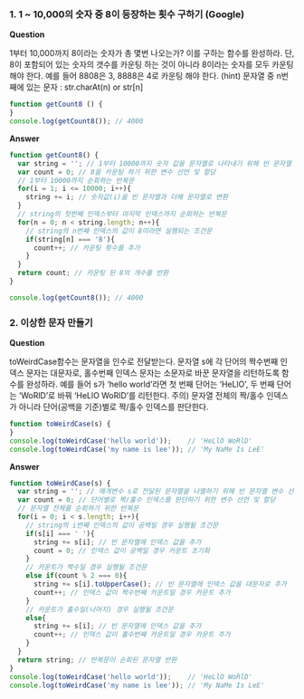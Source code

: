 ### 1. 1 ~ 10,000의 숫자 중 8이 등장하는 횟수 구하기 (Google)

**Question**

1부터 10,000까지 8이라는 숫자가 총 몇번 나오는가? 이를 구하는 함수를 완성하라.
단, 8이 포함되어 있는 숫자의 갯수를 카운팅 하는 것이 아니라 8이라는 숫자를 모두 카운팅 해야 한다. 예를 들어 8808은 3, 8888은 4로 카운팅 해야 한다.
(hint) 문자열 중 n번째에 있는 문자 : str.charAt(n) or str[n]
```js
function getCount8 () {
}
console.log(getCount8()); // 4000
```

**Answer**
```js
function getCount8() {
  var string = ''; // 1부터 10000까지 숫자 값을 문자열로 나타내기 위해 빈 문자열 변수 선언 및 할당
  var count = 0; // 8을 카운팅 하기 위한 변수 선언 및 할당
  // 1부터 10000까지 순회하는 반복문
  for(i = 1; i <= 10000; i++){
    string += i; // 숫자값(i)을 빈 문자열과 더해 문자열로 변환
  }
  // string의 첫번째 인덱스부터 마지막 인덱스까지 순회하는 반복문
  for(n = 0; n < string.length; n++){
    // string의 n번째 인덱스의 값이 8이라면 실행되는 조건문
    if(string[n] === '8'){
      count++; // 카운팅 횟수를 추가
    }
  }
  return count; // 카운팅 된 8의 개수를 반환
}

console.log(getCount8()); // 4000
```

### 2. 이상한 문자 만들기

**Question**

toWeirdCase함수는 문자열을 인수로 전달받는다. 문자열 s에 각 단어의 짝수번째 인덱스 문자는 대문자로, 홀수번째 인덱스 문자는 소문자로 바꾼 문자열을 리턴하도록 함수를 완성하라.
예를 들어 s가 ‘hello world’라면 첫 번째 단어는 ‘HeLlO’, 두 번째 단어는 ‘WoRlD’로 바꿔 ‘HeLlO WoRlD’를 리턴한다.
주의) 문자열 전체의 짝/홀수 인덱스가 아니라 단어(공백을 기준)별로 짝/홀수 인덱스를 판단한다.
```js
function toWeirdCase(s) {
}
console.log(toWeirdCase('hello world'));    // 'HeLlO WoRlD'
console.log(toWeirdCase('my name is lee')); // 'My NaMe Is LeE'
```

**Answer**
```js
function toWeirdCase(s) {
  var string = ''; // 매개변수 s로 전달된 문자열을 나열하기 위해 빈 문자열 변수 선언 및 할당
  var count = 0; // 단어별로 짝/홀수 인덱스를 판단하기 위한 변수 선언 및 할당
  // 문자열 전체를 순회하기 위한 반복문
  for(i = 0; i < s.length; i++){
    // string의 i번째 인덱스의 값이 공백일 경우 실행될 조건문
    if(s[i] === ' '){
      string += s[i]; // 빈 문자열에 인덱스 값을 추가
      count = 0; // 인덱스 값이 공백일 경우 카운트 초기화
    } 
    // 카운트가 짝수일 경우 실행될 조건문
    else if(count % 2 === 0){
      string += s[i].toUpperCase(); // 빈 문자열에 인덱스 값을 대문자로 추가
      count++; // 인덱스 값이 짝수번째 카운트일 경우 카운트 추가
    } 
    // 카운트가 홀수일(나머지) 경우 실행될 조건문
    else{
      string += s[i]; // 빈 문자열에 인덱스 값을 추가
      count++; // 인덱스 값이 홀수번째 카운트일 경우 카운트 추가
    }
  }
  return string; // 반복문이 순회된 문자열 반환
}
console.log(toWeirdCase('hello world'));    // 'HeLlO WoRlD'
console.log(toWeirdCase('my name is lee')); // 'My NaMe Is LeE'
```